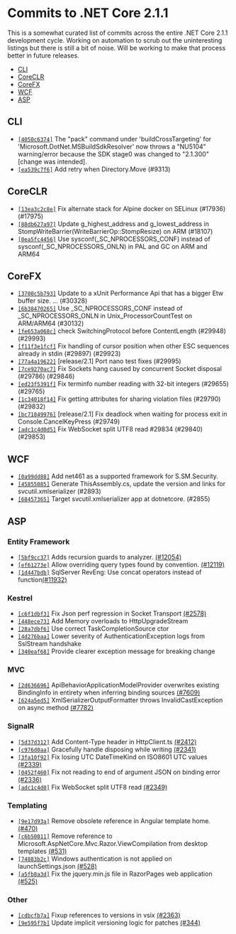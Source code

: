 # Commits to .NET Core 2.1.1

This is a somewhat curated list of commits across the entire .NET Core 2.1.1 development cycle. Working on automation to scrub out the uninteresting listings but there is still a bit of noise. Will be working to make that process better in future releases.

* [CLI](#cli)
* [CoreCLR](#coreclr)
* [CoreFX](#corefx)
* [WCF](#wcf)
* [ASP](#asp)

## CLI

* [`[4050c6374]`](https://github.com/dotnet/cli/commit/4050c6374) The "pack" command under 'buildCrossTargeting' for 'Microsoft.DotNet.MSBuildSdkResolver' now throws a "NU5104" warning/error because the SDK stage0 was changed to "2.1.300" [change was intended].
* [`[ea539c7f6]`](https://github.com/dotnet/cli/commit/ea539c7f6) Add retry when Directory.Move (#9313)

## CoreCLR

* [`[13ea3c2c8e]`](https://github.com/dotnet/coreclr/commit/13ea3c2c8e) Fix alternate stack for Alpine docker on SELinux (#17936) (#17975)
* [`[88db627a97]`](https://github.com/dotnet/coreclr/commit/88db627a97) Update g_highest_address and g_lowest_address in StompWriteBarrier(WriteBarrierOp::StompResize) on ARM (#18107)
* [`[0ea5fc4456]`](https://github.com/dotnet/coreclr/commit/0ea5fc4456) Use sysconf(_SC_NPROCESSORS_CONF) instead of sysconf(_SC_NPROCESSORS_ONLN) in PAL and GC on ARM and ARM64

## CoreFX

* [`[3700c5b793]`](https://github.com/dotnet/corefx/commit/3700c5b793) Update to a xUnit Performance Api that has a bigger Etw buffer size. … (#30328)
* [`[6b38470265]`](https://github.com/dotnet/corefx/commit/6b38470265) Use _SC_NPROCESSORS_CONF instead of _SC_NPROCESSORS_ONLN in Unix_ProcessorCountTest on ARM/ARM64 (#30132)
* [`[fe653a068c]`](https://github.com/dotnet/corefx/commit/fe653a068c) check SwitchingProtocol before ContentLength (#29948) (#29993)
* [`[f11f3e1fcf]`](https://github.com/dotnet/corefx/commit/f11f3e1fcf) Fix handling of cursor position when other ESC sequences already in stdin (#29897) (#29923)
* [`[77a4a19622]`](https://github.com/dotnet/corefx/commit/77a4a19622) [release/2.1] Port nano test fixes (#29995)
* [`[7ce9270ac7]`](https://github.com/dotnet/corefx/commit/7ce9270ac7) Fix Sockets hang caused by concurrent Socket disposal (#29786) (#29846)
* [`[ed23f5391f]`](https://github.com/dotnet/corefx/commit/ed23f5391f) Fix terminfo number reading with 32-bit integers (#29655) (#29765)
* [`[1c34018f14]`](https://github.com/dotnet/corefx/commit/1c34018f14) Fix getting attributes for sharing violation files (#29790) (#29832)
* [`[bc71849976]`](https://github.com/dotnet/corefx/commit/bc71849976) [release/2.1] Fix deadlock when waiting for process exit in Console.CancelKeyPress (#29749)
* [`[adc1c4d0d5]`](https://github.com/dotnet/corefx/commit/adc1c4d0d5) Fix WebSocket split UTF8 read #29834 (#29840) (#29853)

## WCF

* [`[0a99dd88]`](https://github.com/dotnet/wcf/commit/0a99dd88) Add net461 as a supported framework for S.SM.Security.
* [`[45855085]`](https://github.com/dotnet/wcf/commit/45855085) Generate ThisAssembly.cs, update the version and links for svcutil.xmlserializer (#2893)
* [`[68457365]`](https://github.com/dotnet/wcf/commit/68457365) Target svcutil.xmlserializer app at dotnetcore. (#2855)

## ASP

### Entity Framework

* [`[5bf9cc37]`](https://github.com/aspnet/EntityFrameworkCore/commit/5bf9cc370699f86e3609c183b3b23bfe2e3b1b23) Adds recursion guards to analyzer. [(#12054)](https://github.com/aspnet/EntityFrameworkCore/issues/12054)
* [`[ef61273e]`](https://github.com/aspnet/EntityFrameworkCore/pull/12164/commits/ef61273ed948a2be8f0a081dc57b16ad3bc2de03) Allow overriding query types found by convention. [(#12119)](https://github.com/aspnet/EntityFrameworkCore/issues/12119)
* [`[1d447bdb]`](https://github.com/aspnet/EntityFrameworkCore/commit/1d447bdb0a550c52a04dcbd2cbc1200faa837686) SqlServer RevEng: Use concat operators instead of function[(#11932)](https://github.com/aspnet/EntityFrameworkCore/issues/11932)

### Kestrel

* [`[c6f1dbf3]`](https://github.com/aspnet/KestrelHttpServer/pull/2578/commits/c6f1dbf37840dfb7d0e46ec4907c87a7b27e60ea) Fix Json perf regression in Socket Transport [(#2578)](https://github.com/aspnet/KestrelHttpServer/issues/2578)
* [`[448ece73]`](https://github.com/aspnet/KestrelHttpServer/pull/2622/commits/448ece73cc670a75faec18eaf9d4cc3403a22222) Add Memory<byte> overloads to HttpUpgradeStream
* [`[28a7dbf6]`](https://github.com/aspnet/KestrelHttpServer/pull/2618/commits/28a7dbf6f13ff9611d6cb23fdeb227776823f714) Use correct TaskCompletionSource ctor
* [`[4d276baa]`](https://github.com/aspnet/KestrelHttpServer/pull/2614/commits/4d276baa6f5dcef8215ff3042c73f62ac09a806c) Lower severity of AuthenticationException logs from SslStream handshake
* [`[340eaf68]`](https://github.com/aspnet/KestrelHttpServer/pull/2623/commits/340eaf6831ce906145ad9f839185481e5cdea329) Provide clearer exception message for breaking change

### MVC

* [`[2d636696]`](https://github.com/aspnet/Mvc/commit/2d63669695379d7da9c92653c24c8c626df02dad)	ApiBehaviorApplicationModelProvider overwrites existing BindingInfo in entirety when inferring binding sources [(#7609)](https://github.com/aspnet/Mvc/issues/7609)
* [`[624a5ed5]`](https://github.com/aspnet/Mvc/commit/624a5ed522e8e32a97fb1ba61e25d2302a5abfed)	XmlSerializerOutputFormatter throws InvalidCastException on async method [(#7782)](https://github.com/aspnet/Mvc/issues/7782)

### SignalR

* [`[5d37d312]`](https://github.com/aspnet/SignalR/commit/5d37d312e043c73a5f6d1db2c1e57a1c1280fb46)	Add Content-Type header in HttpClient.ts [(#2412)](https://github.com/aspnet/SignalR/issues/2412)
* [`[c976d0aa]`](https://github.com/aspnet/SignalR/commit/c976d0aa6ed4c77574aa49a46a178008a0cb1636)	Gracefully handle disposing while writing [(#2341)](https://github.com/aspnet/SignalR/issues/2341)
* [`[3fa10f92]`](https://github.com/aspnet/SignalR/commit/3fa10f92adf8be2c3c390ed78251143f82c0745c)	Fix losing UTC DateTimeKind on ISO8601 UTC values [(#2339)](https://github.com/aspnet/SignalR/issues/2339)
* [`[0452f460]`](https://github.com/aspnet/SignalR/commit/0452f460c65b7de2806f12bea44c615b229534f5)	Fix not reading to end of argument JSON on binding error [(#2336)](https://github.com/aspnet/SignalR/issues/2336)
* [`[adc1c4d0]`](https://github.com/dotnet/corefx/commit/adc1c4d0d5d7886d63b3372559cb2f5cf942ffd9)	Fix WebSocket split UTF8 read [(#2349)](https://github.com/aspnet/SignalR/issues/2349)

### Templating

* [`[9e17d93a]`](https://github.com/aspnet/templating/commit/9e17d93acf4cc9eebc12560ff55e6027b2c5ba87) Remove obsolete reference in Angular template home. [(#470)](https://github.com/aspnet/templating/issues/470)
* [`[c6b50011]`](https://github.com/aspnet/templating/commit/c6b5001149fb39e2d030f564385ebd05b5de6f2d) Remove reference to Microsoft.AspNetCore.Mvc.Razor.ViewCompilation from desktop templates [(#531)](https://github.com/aspnet/templating/issues/531)
* [`[74883b2c]`](https://github.com/aspnet/templating/commit/74883b2cf035ae0a05d99cc125ce352eade66d40) Windows authentication is not applied on launchSettings.json [(#528)](https://github.com/aspnet/templating/issues/528)
* [`[a5fb8a3d]`](https://github.com/aspnet/templating/pull/543/commits/a5fb8a3d3cb582ca4fadf71098a3b1bc16ed5a18) Fix the jquery.min.js file in RazorPages web application [(#525)](https://github.com/aspnet/templating/issues/525)

### Other

* [`[cdbcfb7a]`](https://github.com/aspnet/Razor/commit/cdbcfb7a05db42f33c27aff0dcffa76735db13e7) Fixup references to versions in vsix [(#2363)](https://github.com/aspnet/Razor/issues/2363)
* [`[9e595f7b]`](https://github.com/aspnet/websdk/commit/9e595f7b78ff0b0bee35ad47d7af417adee8b7b7) Update implicit versioning logic for patches [(#344)](https://github.com/aspnet/websdk/issues/344)
